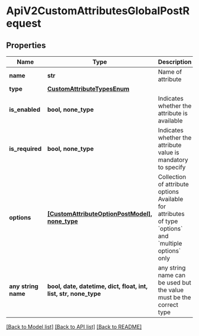 # ApiV2CustomAttributesGlobalPostRequest


## Properties
Name | Type | Description | Notes
------------ | ------------- | ------------- | -------------
**name** | **str** | Name of attribute | 
**type** | [**CustomAttributeTypesEnum**](CustomAttributeTypesEnum.md) |  | 
**is_enabled** | **bool, none_type** | Indicates whether the attribute is available | [optional] 
**is_required** | **bool, none_type** | Indicates whether the attribute value is mandatory to specify | [optional] 
**options** | [**[CustomAttributeOptionPostModel], none_type**](CustomAttributeOptionPostModel.md) | Collection of attribute options   Available for attributes of type &#x60;options&#x60; and &#x60;multiple options&#x60; only | [optional] 
**any string name** | **bool, date, datetime, dict, float, int, list, str, none_type** | any string name can be used but the value must be the correct type | [optional]

[[Back to Model list]](../README.md#documentation-for-models) [[Back to API list]](../README.md#documentation-for-api-endpoints) [[Back to README]](../README.md)


